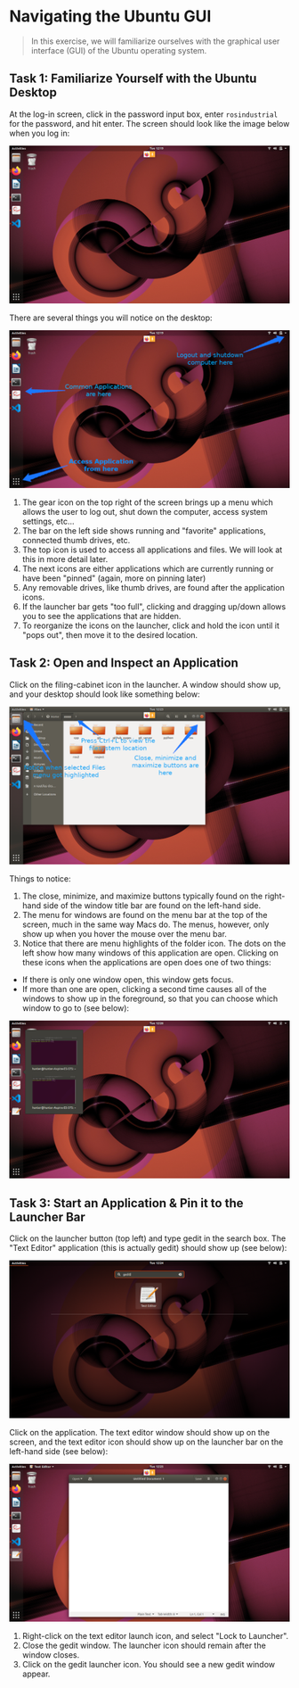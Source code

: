 # Navigating the Ubuntu GUI
> In this exercise, we will familiarize ourselves with the graphical user interface (GUI) of the Ubuntu operating system.

## Task 1: Familiarize Yourself with the Ubuntu Desktop
At the log-in screen, click in the password input box, enter `rosindustrial` for the password, and hit enter. The screen should look like the image below when you log in:

![](../../_static/ubuntu_desktop.png)

There are several things you will notice on the desktop:

![](../../_static/ubuntu_desktop_details.png)

1. The gear icon on the top right of the screen brings up a menu which allows the user to log out, shut down the computer, access system settings, etc...
2. The bar on the left side shows running and "favorite" applications, connected thumb drives, etc.
3. The top icon is used to access all applications and files. We will look at this in more detail later.
 1. The next icons are either applications which are currently running or have been "pinned" (again, more on pinning later)
 3. Any removable drives, like thumb drives, are found after the application icons.
 4. If the launcher bar gets "too full", clicking and dragging up/down allows you to see the applications that are hidden.
 5. To reorganize the icons on the launcher, click and hold the icon until it "pops out", then move it to the desired location.

## Task 2: Open and Inspect an Application
Click on the filing-cabinet icon in the launcher. A window should show up, and your desktop should look like something below:

![](../../_static/ubuntu_folder_browser.png)

Things to notice:

1. The close, minimize, and maximize buttons typically found on the right-hand side of the window title bar are found on the left-hand side.
2. The menu for windows are found on the menu bar at the top of the screen, much in the same way Macs do. The menus, however, only show up when you hover the mouse over the menu bar.
3. Notice that there are menu highlights of the folder icon. The dots on the left show how many windows of this application are open. Clicking on these icons when the applications are open does one of two things:
 * If there is only one window open, this window gets focus.
 * If more than one are open, clicking a second time causes all of the windows to show up in the foreground, so that you can choose which window to go to (see below):

![](../../_static/ubuntu_inspect.png)

## Task 3: Start an Application & Pin it to the Launcher Bar
Click on the launcher button (top left) and type gedit in the search box. The "Text Editor" application (this is actually gedit) should show up (see below):

![](../../_static/ubuntu_start_application.png)

Click on the application. The text editor window should show up on the screen, and the text editor icon should show up on the launcher bar on the left-hand side (see below):

![](../../_static/ubuntu_application_pin.png)

1. Right-click on the text editor launch icon, and select "Lock to Launcher".
2. Close the gedit window. The launcher icon should remain after the window closes.
3. Click on the gedit launcher icon. You should see a new gedit window appear.

